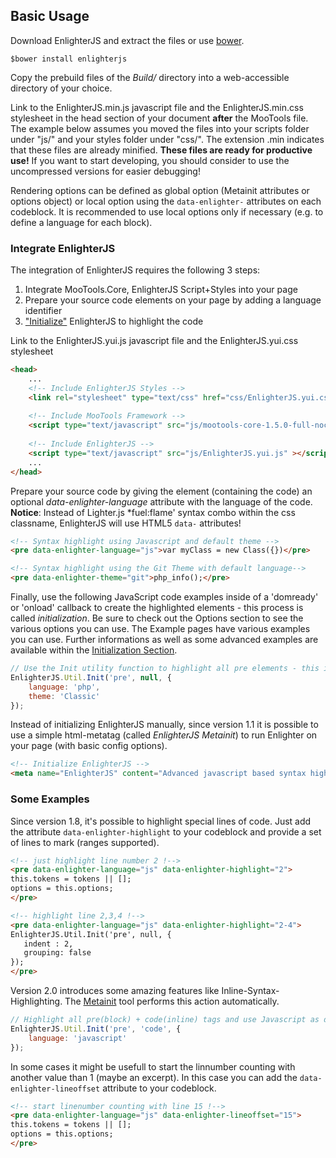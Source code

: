 
Basic Usage
-----------

Download EnlighterJS and extract the files or use [bower](http://bower.io). 

```shell
$bower install enlighterjs
```

Copy the prebuild files of the *Build/* directory into a web-accessible directory of your choice. 

Link to the EnlighterJS.min.js javascript file and the EnlighterJS.min.css stylesheet in the head section of your document **after** the MooTools file. 
The example below assumes you moved the files into your scripts folder under "js/" and your styles folder under "css/". 
The extension .min indicates that these files are already minified. **These files are ready for productive use!** 
If you want to start developing, you should consider to use the uncompressed versions for easier debugging!

Rendering options can be defined as global option (Metainit attributes or options object) or local option using the `data-enlighter-` attributes on each codeblock. 
It is recommended to use local options only if necessary (e.g. to define a language for each block).

### Integrate EnlighterJS ###

The integration of EnlighterJS requires the following 3 steps:
1. Integrate MooTools.Core, EnlighterJS Script+Styles into your page
2. Prepare your source code elements on your page by adding a language identifier
3. ["Initialize"](#initialization) EnlighterJS to highlight the code

Link to the EnlighterJS.yui.js javascript file and the EnlighterJS.yui.css stylesheet

```html
<head>
    ...
    <!-- Include EnlighterJS Styles -->
    <link rel="stylesheet" type="text/css" href="css/EnlighterJS.yui.css" />
    	 
    <!-- Include MooTools Framework -->
    <script type="text/javascript" src="js/mootools-core-1.5.0-full-nocompat.js"></script>
    
    <!-- Include EnlighterJS -->
    <script type="text/javascript" src="js/EnlighterJS.yui.js" ></script>
    ...
</head>
```

Prepare your source code by giving the element (containing the code) an optional *data-enlighter-language* attribute with the language of the code. 
**Notice**: Instead of Lighter.js *fuel:flame' syntax combo within the css classname, EnlighterJS will use HTML5 `data-` attributes!

```html
<!-- Syntax highlight using Javascript and default theme -->
<pre data-enlighter-language="js">var myClass = new Class({})</pre>

<!-- Syntax highlight using the Git Theme with default language-->
<pre data-enlighter-theme="git">php_info();</pre>
```

Finally, use the following JavaScript code examples inside of a 'domready' or 'onload' callback to create the highlighted elements - this process is called *initialization*.
Be sure to check out the Options section to see the various options you can use. The Example pages have various examples you can use.
Further informations as well as some advanced examples are available within the [Initialization Section](#initialization).

```js
// Use the Init utility function to highlight all pre elements - this is the recommended way and required to use the Code-Group feature
EnlighterJS.Util.Init('pre', null, {
    language: 'php',
    theme: 'Classic'
});
```

Instead of initializing EnlighterJS manually, since version 1.1 it is possible to use a simple html-metatag (called *EnlighterJS Metainit*) to run Enlighter on your page (with basic config options).

```html
<!-- Initialize EnlighterJS -->	
<meta name="EnlighterJS" content="Advanced javascript based syntax highlighting" data-language="php" data-theme="Enlighter" data-indent="2" />
```

### Some Examples ###
Since version 1.8, it's possible to highlight special lines of code. Just add the attribute `data-enlighter-highlight` to your codeblock and provide a set of lines to mark (ranges supported).

```html
<!-- just highlight line number 2 !-->
<pre data-enlighter-language="js" data-enlighter-highlight="2">
this.tokens = tokens || [];
options = this.options;
</pre>

<!-- highlight line 2,3,4 !-->
<pre data-enlighter-language="js" data-enlighter-highlight="2-4">
EnlighterJS.Util.Init('pre', null, {
   indent : 2,
   grouping: false
});
</pre>
```

Version 2.0 introduces some amazing features like Inline-Syntax-Highlighting. The [Metainit](#metainit_initialization) tool performs this action automatically.

```js
// Highlight all pre(block) + code(inline) tags and use Javascript as default language
EnlighterJS.Util.Init('pre', 'code', {
    language: 'javascript'
});
```

In some cases it might be usefull to start the linnumber counting with another value than 1 (maybe an excerpt). In this case you can add the `data-enlighter-lineoffset` attribute to your codeblock.

```html
<!-- start linenumber counting with line 15 !-->
<pre data-enlighter-language="js" data-enlighter-lineoffset="15">
this.tokens = tokens || [];
options = this.options;
</pre>
```
